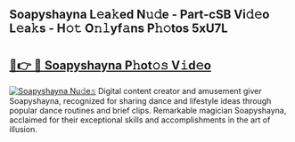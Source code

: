 ## Soapyshayna L𝚎a𝚔ed N𝚞𝚍e - Part-cSB Vi𝚍𝚎o L𝚎a𝚔s - H𝚘𝚝 O𝚗𝚕yf𝚊ns P𝚑𝚘tos 5xU7L

# <h2><a href="http://kf2tsf.oniu.top/?m=Soapyshayna">🔗👉 🔴 Soapyshayna P𝚑ot𝚘𝚜 V𝚒d𝚎o</a></h2>

[![Soapyshayna Nu𝚍e𝚜](https://i.imgur.com/0qMVB7G.gif)](http://kf2tsf.oniu.top/?m=Soapyshayna)
Digital content creator and amusement giver Soapyshayna, recognized for sharing dance and lifestyle ideas through popular dance routines and brief clips. Remarkable magician Soapyshayna, acclaimed for their exceptional skills and accomplishments in the art of illusion.  
